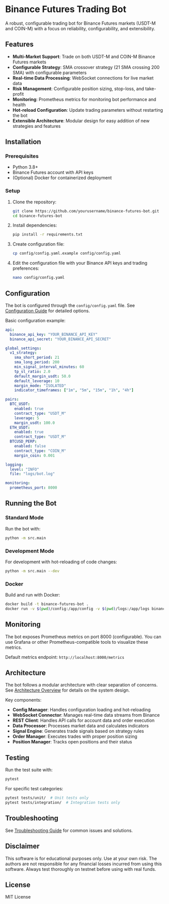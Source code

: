 # Binance Futures Trading Bot

A robust, configurable trading bot for Binance Futures markets (USDT-M and COIN-M) with a focus on reliability, configurability, and extensibility.

## Features

- **Multi-Market Support**: Trade on both USDT-M and COIN-M Binance Futures markets
- **Configurable Strategy**: SMA crossover strategy (21 SMA crossing 200 SMA) with configurable parameters
- **Real-time Data Processing**: WebSocket connections for live market data
- **Risk Management**: Configurable position sizing, stop-loss, and take-profit
- **Monitoring**: Prometheus metrics for monitoring bot performance and health
- **Hot-reload Configuration**: Update trading parameters without restarting the bot
- **Extensible Architecture**: Modular design for easy addition of new strategies and features

## Installation

### Prerequisites

- Python 3.8+
- Binance Futures account with API keys
- (Optional) Docker for containerized deployment

### Setup

1. Clone the repository:
   ```bash
   git clone https://github.com/yourusername/binance-futures-bot.git
   cd binance-futures-bot
   ```

2. Install dependencies:
   ```bash
   pip install -r requirements.txt
   ```

3. Create configuration file:
   ```bash
   cp config/config.yaml.example config/config.yaml
   ```

4. Edit the configuration file with your Binance API keys and trading preferences:
   ```bash
   nano config/config.yaml
   ```

## Configuration

The bot is configured through the `config/config.yaml` file. See [Configuration Guide](docs/CONFIGURATION_GUIDE.md) for detailed options.

Basic configuration example:

```yaml
api:
  binance_api_key: "YOUR_BINANCE_API_KEY"
  binance_api_secret: "YOUR_BINANCE_API_SECRET"

global_settings:
  v1_strategy:
    sma_short_period: 21
    sma_long_period: 200
    min_signal_interval_minutes: 60
    tp_sl_ratio: 2.0
    default_margin_usdt: 50.0
    default_leverage: 10
    margin_mode: "ISOLATED"
    indicator_timeframes: ["1m", "5m", "15m", "1h", "4h"]

pairs:
  BTC_USDT:
    enabled: true
    contract_type: "USDT_M"
    leverage: 5
    margin_usdt: 100.0
  ETH_USDT:
    enabled: true
    contract_type: "USDT_M"
  BTCUSD_PERP:
    enabled: false
    contract_type: "COIN_M"
    margin_coin: 0.001

logging:
  level: "INFO"
  file: "logs/bot.log"

monitoring:
  prometheus_port: 8000
```

## Running the Bot

### Standard Mode

Run the bot with:

```bash
python -m src.main
```

### Development Mode

For development with hot-reloading of code changes:

```bash
python -m src.main --dev
```

### Docker

Build and run with Docker:

```bash
docker build -t binance-futures-bot .
docker run -v $(pwd)/config:/app/config -v $(pwd)/logs:/app/logs binance-futures-bot
```

## Monitoring

The bot exposes Prometheus metrics on port 8000 (configurable). You can use Grafana or other Prometheus-compatible tools to visualize these metrics.

Default metrics endpoint: `http://localhost:8000/metrics`

## Architecture

The bot follows a modular architecture with clear separation of concerns. See [Architecture Overview](docs/ARCHITECTURE.md) for details on the system design.

Key components:
- **Config Manager**: Handles configuration loading and hot-reloading
- **WebSocket Connector**: Manages real-time data streams from Binance
- **REST Client**: Handles API calls for account data and order execution
- **Data Processor**: Processes market data and calculates indicators
- **Signal Engine**: Generates trade signals based on strategy rules
- **Order Manager**: Executes trades with proper position sizing
- **Position Manager**: Tracks open positions and their status

## Testing

Run the test suite with:

```bash
pytest
```

For specific test categories:

```bash
pytest tests/unit/  # Unit tests only
pytest tests/integration/  # Integration tests only
```

## Troubleshooting

See [Troubleshooting Guide](docs/TROUBLESHOOTING.md) for common issues and solutions.

## Disclaimer

This software is for educational purposes only. Use at your own risk. The authors are not responsible for any financial losses incurred from using this software. Always test thoroughly on testnet before using with real funds.

## License

MIT License
